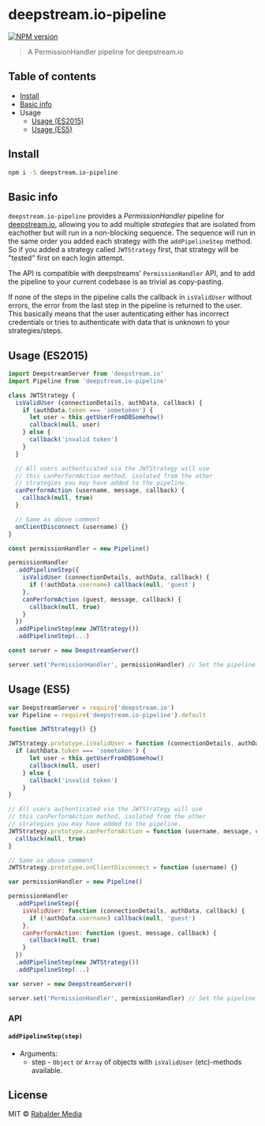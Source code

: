 # deepstream.io-pipeline

[![NPM version][npm-image]][npm-url]

> A PermissionHandler pipeline for deepstream.io

## Table of contents
* [Install](#install)
* [Basic info](#basic-info)
* Usage
  * [Usage (ES2015)](#usage-es2015)
  * [Usage (ES5)](#usage-es5)

## Install

```sh
npm i -S deepstream.io-pipeline
```

## Basic info
`deepstream.io-pipeline` provides a *PermissionHandler* pipeline for [deepstream.io](http://deepstream.io), allowing you to add multiple *strategies* that are isolated from eachother but will run in a non-blocking sequence. The sequence will run in the same order you added each strategy with the `addPipelineStep` method. So if you added a strategy called `JWTStrategy` first, that strategy will be "tested" first on each login attempt.

The API is compatible with deepstreams' `PermissionHandler` API, and to add the pipeline to your current codebase is as trivial as copy-pasting.

If none of the steps in the pipeline calls the callback in `isValidUser` without errors, the error from the last step in the pipeline is returned to the user. This basically means that the user autenticating either has incorrect credentials or tries to authenticate with data that is unknown to your strategies/steps.

## Usage (ES2015)

```js
import DeepstreamServer from 'deepstream.io'
import Pipeline from 'deepstream.io-pipeline'

class JWTStrategy {
  isValidUser (connectionDetails, authData, callback) {
    if (authData.token === 'sometoken') {
      let user = this.getUserFromDBSomehow()
      callback(null, user)
    } else {
      callback('invalid token')
    }
  }

  // All users authenticated via the JWTStrategy will use
  // this canPerformAction method, isolated from the other
  // strategies you may have added to the pipeline.
  canPerformAction (username, message, callback) {
    callback(null, true)
  }

  // Same as above comment
  onClientDisconnect (username) {}
}

const permissionHandler = new Pipeline()

permissionHandler
  .addPipelineStep({
    isValidUser (connectionDetails, authData, callback) {
      if (!authData.username) callback(null, 'guest')
    },
    canPerformAction (guest, message, callback) {
      callback(null, true)
    }
  })
  .addPipelineStep(new JWTStrategy())
  .addPipelineStep(...)

const server = new DeepstreamServer()

server.set('PermissionHandler', permissionHandler) // Set the pipeline as the PermissionHandler

```

## Usage (ES5)

```js
var DeepstreamServer = require('deepstream.io')
var Pipeline = require('deepstream.io-pipeline').default

function JWTStrategy() {}

JWTStrategy.prototype.isValidUser = function (connectionDetails, authData, callback) {
  if (authData.token === 'sometoken') {
      let user = this.getUserFromDBSomehow()
      callback(null, user)
    } else {
      callback('invalid token')
    }
}

// All users authenticated via the JWTStrategy will use
// this canPerformAction method, isolated from the other
// strategies you may have added to the pipeline.
JWTStrategy.prototype.canPerformAction = function (username, message, callback) {
  callback(null, true)
}

// Same as above comment
JWTStrategy.prototype.onClientDisconnect = function (username) {}

var permissionHandler = new Pipeline()

permissionHandler
  .addPipelineStep({
    isValidUser: function (connectionDetails, authData, callback) {
      if (!authData.username) callback(null, 'guest')
    },
    canPerformAction: function (guest, message, callback) {
      callback(null, true)
    }
  })
  .addPipelineStep(new JWTStrategy())
  .addPipelineStep(...)

var server = new DeepstreamServer()

server.set('PermissionHandler', permissionHandler) // Set the pipeline as the PermissionHandler
```

### API

#### `addPipelineStep(step)`
* Arguments:
  * step - `Object` or `Array` of objects with `isValidUser` (etc)-methods available.

## License

MIT © [Rabalder Media](https://rabaldermedia.se)

[npm-url]: https://npmjs.org/package/deepstream.io-pipeline
[npm-image]: https://img.shields.io/npm/v/deepstream.io-pipeline.svg?style=flat-square

[travis-url]: https://travis-ci.org/rabaldermedia/deepstream.io-pipeline
[travis-image]: https://img.shields.io/travis/rabaldermedia/deepstream.io-pipeline.svg?style=flat-square

[depstat-url]: https://david-dm.org/rabaldermedia/deepstream.io-pipeline
[depstat-image]: https://david-dm.org/rabaldermedia/deepstream.io-pipeline.svg?style=flat-square
